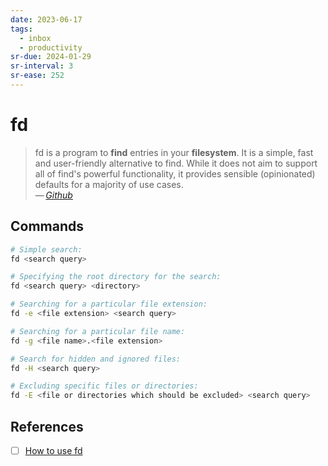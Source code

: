 ```yaml
---
date: 2023-06-17
tags:
  - inbox
  - productivity
sr-due: 2024-01-29
sr-interval: 3
sr-ease: 252
---
```

# fd

> fd is a program to **find** entries in your **filesystem**. It is a simple,
> fast and user-friendly alternative to find. While it does not aim to support
> all of find's powerful functionality, it provides sensible (opinionated)
> defaults for a majority of use cases.\
> — <cite>[Github](https://github.com/sharkdp/fd)</cite>

## Commands

```bash
# Simple search:
fd <search query>

# Specifying the root directory for the search:
fd <search query> <directory>

# Searching for a particular file extension:
fd -e <file extension> <search query>

# Searching for a particular file name:
fd -g <file name>.<file extension>

# Search for hidden and ignored files:
fd -H <search query>

# Excluding specific files or directories:
fd -E <file or directories which should be excluded> <search query>
```

## References

- [ ] [How to use fd](https://github.com/sharkdp/fd#how-to-use)


